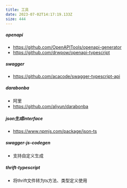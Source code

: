 ```yaml
---
title: 工具
date: 2023-07-02T14:17:19.133Z
size: 444
---
```

##### openapi

- https://github.com/OpenAPITools/openapi-generator
- https://github.com/drwpow/openapi-typescript

##### swagger

- https://github.com/acacode/swagger-typescript-api

##### darabonba

- 阿里
- https://github.com/aliyun/darabonba

##### json生成interface

- https://www.npmjs.com/package/json-ts

##### swagger-js-codegen

- 支持自定义生成

##### thrift-typescript

- 将thrift文件转为ts方法、类型定义使用
